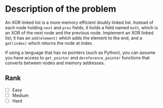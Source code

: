 # Description of the problem

An XOR linked list is a more memory efficient doubly linked list. 
Instead of each node holding `next` and `prev` fields, it holds a field named `both`, 
which is an XOR of the next node and the previous node. Implement an XOR linked list; it has 
an `add(element)` which adds the element to the end, and a `get(index)` which returns the node at index.

If using a language that has no pointers (such as Python), 
you can assume you have access to `get_pointer` and `dereference_pointer` 
functions that converts between nodes and memory addresses.

## Rank 

- [ ] Easy
- [ ] Medium
- [ ] Hard